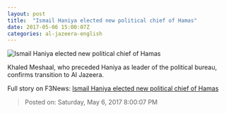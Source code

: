 ```yaml
---
layout: post
title:  "Ismail Haniya elected new political chief of Hamas"
date: 2017-05-06 15:00:07Z
categories: al-jazeera-english
---
```


![Ismail Haniya elected new political chief of Hamas](http://www.aljazeera.com/mritems/Images/2017/5/6/a1924ef5a21842b99d9b5324e2253f3c_18.jpg)

Khaled Meshaal, who preceded Haniya as leader of the political bureau, confirms transition to Al Jazeera.


Full story on F3News: [Ismail Haniya elected new political chief of Hamas](http://www.f3nws.com/n/3PY3XE)

> Posted on: Saturday, May 6, 2017 8:00:07 PM
